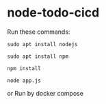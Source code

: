 # node-todo-cicd

Run these commands:


`sudo apt install nodejs`


`sudo apt install npm`


`npm install`

`node app.js`

or Run by docker compose


